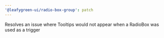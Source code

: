 ```yaml
---
'@leafygreen-ui/radio-box-group': patch
---
```


Resolves an issue where Tooltips would not appear when a RadioBox was used as a trigger
